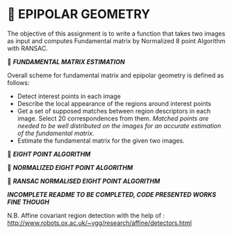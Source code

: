 :beginner: **EPIPOLAR GEOMETRY**
===

The objective of this assignment is to write a function that takes two images as input and computes Fundamental matrix by Normalized 8 point Algorithm with RANSAC.

:beginner: **_FUNDAMENTAL MATRIX ESTIMATION_**

Overall scheme for fundamental matrix and epipolar geometry is defined as follows:

- Detect interest points in each image
- Describe the local appearance of the regions around interest points
- Get a set of supposed matches between region descriptors in each image. Select 20 correspondences from them. _Matched points are needed to be well distributed on the images for an accurate estimation of the fundamental matrix_.
- Estimate the fundamental matrix for the given two images.


:beginner: **_EIGHT POINT ALGORITHM_**



:beginner: **_NORMALIZED EIGHT POINT ALGORITHM_**



:beginner: **_RANSAC NORMALISED EIGHT POINT ALGORITHM_**




**_INCOMPLETE README TO BE COMPLETED, CODE PRESENTED WORKS FINE THOUGH_**

N.B. Affine covariant region detection with the help of : http://www.robots.ox.ac.uk/~vgg/research/affine/detectors.html
